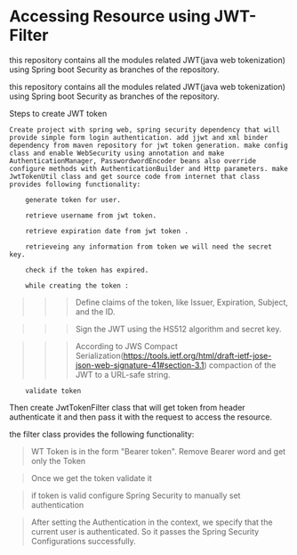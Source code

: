 # Accessing Resource using JWT-Filter
this repository contains all the modules related JWT(java web tokenization) using Spring boot Security as branches of the repository.

this repository contains all the modules related JWT(java web tokenization) using Spring boot Security as branches of the repository.

Steps to create JWT token

    Create project with spring web, spring security dependency that will provide simple form login authentication. add jjwt and xml binder dependency from maven repository for jwt token generation. make config class and enable WebSecurity using annotation and make AuthenticationManager, PasswordwordEncoder beans also override configure methods with AuthenticationBuilder and Http parameters. make JwtTokenUtil class and get source code from internet that class provides following functionality:

        generate token for user.

        retrieve username from jwt token.

        retrieve expiration date from jwt token .

        retrieveing any information from token we will need the secret key.

        check if the token has expired.

        while creating the token :

>>>Define  claims of the token, like Issuer, Expiration, Subject, and the ID.

>>> Sign the JWT using the HS512 algorithm and secret key.

>>>According to JWS Compact Serialization(https://tools.ietf.org/html/draft-ietf-jose-json-web-signature-41#section-3.1) compaction of the JWT to a URL-safe string.

        validate token

Then create JwtTokenFilter class that will get token from header authenticate it and then pass it with the request to access the resource.

the filter class provides the following functionality:

>WT Token is in the form "Bearer token". Remove Bearer word and get only the Token

>Once we get the token validate it

> if token is valid configure Spring Security to manually set authentication

>After setting the Authentication in the context, we specify that the current user is authenticated. So it passes the Spring Security Configurations successfully.
